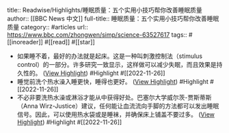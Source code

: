 title:: Readwise/Highlights/睡眠质量：五个实用小技巧帮你改善睡眠质量
author:: [[BBC News 中文]]
full-title:: 睡眠质量：五个实用小技巧帮你改善睡眠质量
category:: #articles
url:: https://www.bbc.com/zhongwen/simp/science-63527617
tags:: #[[inoreader]] #[[read]] #[[star]]
- 如果睡不着，最好的办法就是起床。这是一种叫刺激控制法（stimulus control）的一部分。许多研究一致显示，这样做可以减少失眠，而且效果是持久性的。 ([View Highlight](https://read.readwise.io/read/01gjsgkzdzk6ggzc6bm4ggb6kk)) #Highlight #[[2022-11-26]]
- 睡觉前洗个热水澡入睡更快，睡得也更好。 ([View Highlight](https://read.readwise.io/read/01gjsgme01sj92yhtbawrnywaf)) #Highlight #[[2022-11-26]]
- 不必非要洗热水澡或淋浴才能从中获得好处。巴塞尔大学威尔茨-贾斯蒂斯（Anna Wirz-Justice）建议，任何能让血流流向手脚的方法都可以发出睡眠信号。因此，可以使用热水袋或是睡袜，并确保床上铺盖不要过多。 ([View Highlight](https://read.readwise.io/read/01gjsgmv6xe0t0h1j58ysb943w)) #Highlight #[[2022-11-26]]